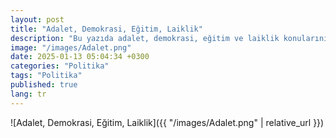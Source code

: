 ```yaml
---
layout: post
title: "Adalet, Demokrasi, Eğitim, Laiklik"
description: "Bu yazıda adalet, demokrasi, eğitim ve laiklik konularını ele alıyoruz."
image: "/images/Adalet.png"
date: 2025-01-13 05:04:34 +0300
categories: "Politika"
tags: "Politika"
published: true
lang: tr
---
```

 

![Adalet, Demokrasi, Eğitim, Laiklik]({{ "/images/Adalet.png" | relative_url }})

<!-- Resmin sayfada görünmesi için -->
 
  
 
